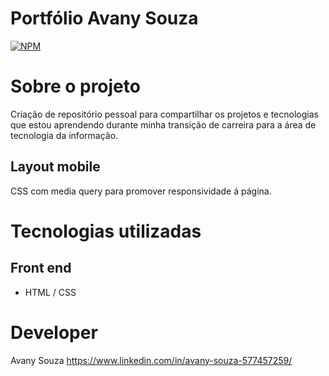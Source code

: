 # Portfólio Avany Souza
[![NPM](https://img.shields.io/npm/l/react)](https://github.com/devsuperior/sds1-wmazoni/blob/master/LICENSE) 

# Sobre o projeto
Criação de repositório pessoal para compartilhar os projetos e tecnologias que estou aprendendo durante minha transição de carreira para a área de tecnologia da informação.

## Layout mobile
CSS com media query para promover responsividade á página. 

# Tecnologias utilizadas
## Front end
- HTML / CSS
  
# Developer

Avany Souza
https://www.linkedin.com/in/avany-souza-577457259/
